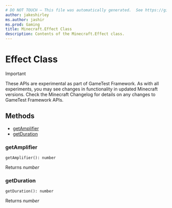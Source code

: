 ```yaml
---
# DO NOT TOUCH — This file was automatically generated.  See https://github.com/Mojang/MinecraftScriptingApiDocsGenerator to modify descriptions, examples, etc.
author: jakeshirley
ms.author: jashir
ms.prod: Gaming
title: Minecraft.Effect Class
description: Contents of the Minecraft.Effect class.
---
```

# Effect Class
>[!IMPORTANT]
>These APIs are experimental as part of GameTest Framework. As with all experiments, you may see changes in functionality in updated Minecraft versions. Check the Minecraft Changelog for details on any changes to GameTest Framework APIs.

## Methods
- [getAmplifier](#getamplifier)
- [getDuration](#getduration)
  
### **getAmplifier**
`
getAmplifier(): number
`


Returns *number*


### **getDuration**
`
getDuration(): number
`


Returns *number*


